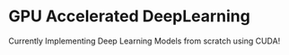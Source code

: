 # GPU Accelerated DeepLearning
Currently Implementing Deep Learning Models from scratch using CUDA!
